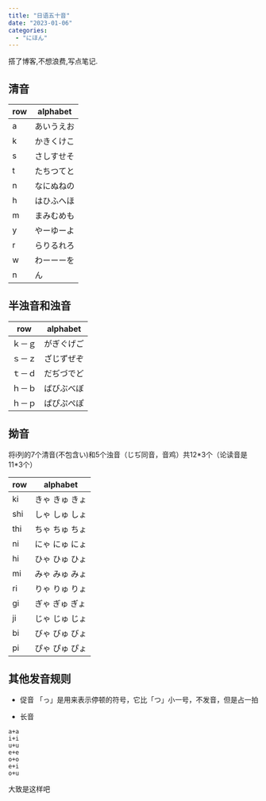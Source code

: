 ```yaml
---
title: "日语五十音"
date: "2023-01-06"
categories:
  - "にほん"
---
```


搭了博客,不想浪费,写点笔记.

## 清音

| row | alphabet |
| --- | --- |
| a | あいうえお |
| k | かきくけこ |
| s | さしすせそ |
| t | たちつてと |
| n | なにぬねの |
| h | はひふへほ |
| m | まみむめも |
| y | やーゆーよ |
| r | らりるれろ |
| w | わーーーを |
| n | ん |

## 半浊音和浊音

| row | alphabet |
| --- | --- |
| ｋ－ｇ | がぎぐげご |
| ｓ－ｚ | ざじずぜぞ |
| ｔ－ｄ | だぢづでど |
| ｈ－ｂ | ばびぶべぼ |
| ｈ－ｐ | ぱぴぷぺぽ |

## 拗音

将i列的7个清音(不包含い)和5个浊音（じぢ同音，音鸡）共12\*3个（论读音是11\*3个）

| row | alphabet |
| --- | --- |
| ki | きゃ きゅ きょ |
| shi | しゃ しゅ しょ |
| thi | ちゃ ちゅ ちょ |
| ni | にゃ にゅ にょ |
| hi | ひゃ ひゅ ひょ |
| mi | みゃ みゅ みょ |
| ri | りゃ りゅ りょ |
| gi | ぎゃ ぎゅ ぎょ |
| ji | じゃ じゅ じょ |
| bi | びゃ びゅ びょ |
| pi | ぴゃ ぴゅ ぴょ |

## 其他发音规则

- 促音 「っ」是用来表示停顿的符号，它比「つ」小一号，不发音，但是占一拍

- 长音

```
a+a
i+i
u+u
e+e
o+o
e+i
o+u
```

大致是这样吧
